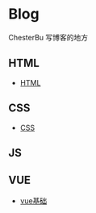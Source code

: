 # Blog
ChesterBu 写博客的地方

## HTML

* [HTML](https://github.com/ChesterBu/Blog/issues/1)

## CSS

* [CSS](https://github.com/ChesterBu/Blog/issues/2)

## JS

## VUE

* [vue基础](https://github.com/ChesterBu/Blog/issues/3)
